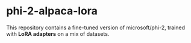 # phi-2-alpaca-lora
This repository contains a fine-tuned version of microsoft/phi-2, trained with **LoRA adapters** on a mix of datasets.
